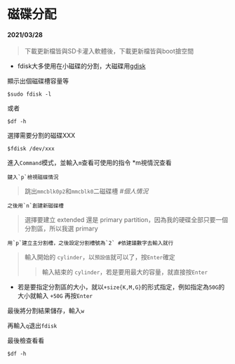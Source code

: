 # 磁碟分配  
#### **2021/03/28**  

>下載更新檔皆與SD卡灌入軟體後，下載更新檔皆與boot搶空間   

* fdisk大多使用在小磁碟的分割，大磁碟用[gdisk](http://linux.vbird.org/linux_basic/0230filesystem.php#gdisk)   

顯示出個磁碟槽容量等  

    $sudo fdisk -l 
    
或者

    $df -h  

選擇需要分割的磁碟XXX

    $fdisk /dev/xxx  

進入`Command`模式，並輸入`m`查看可使用的指令
*m視情況查看

    鍵入`p`檢視磁碟情況

>跳出`mmcblk0p2`和`mmcblk0`二磁碟槽 *#個人情況*

    之後用`n`創建新磁碟槽

>選擇要建立 extended 還是 primary partition，因為我的硬碟全部只要一個分割區，所以我選 primary
    
    用`p`建立主分割槽，之後設定分割槽號為`2` #依建議數字去輸入就行

>輸入開始的 `cylinder`，以`預設值`就可以了，按`Enter`確定
>>輸入結束的 `cylinder`，若是要用最大的容量，就直接按`Enter`

* 若是要指定分割區的大小，就以`+size{K,M,G}`的形式指定，例如指定為`50G`的大小就輸入 `+50G` 再按`Enter`

最後將分割結果儲存，輸入`w`

再輸入`q`退出`fdisk`

最後檢查看看

    $df -h  
